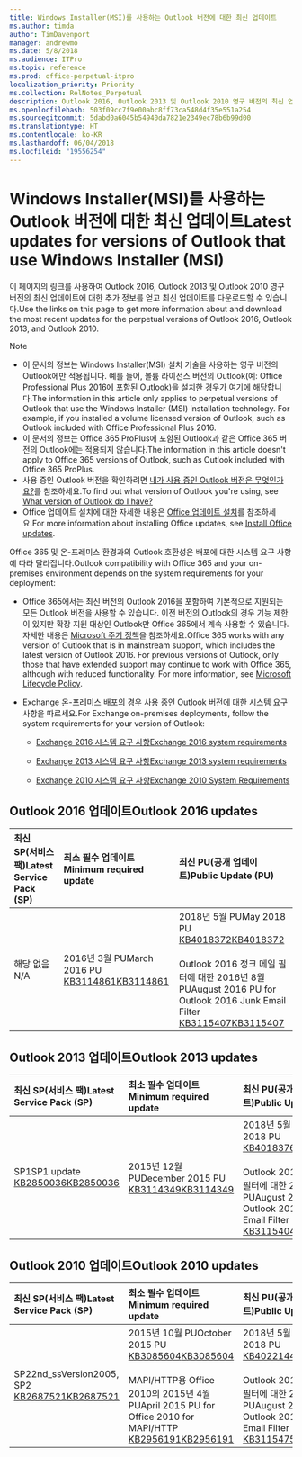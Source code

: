 ```yaml
---
title: Windows Installer(MSI)를 사용하는 Outlook 버전에 대한 최신 업데이트
ms.author: timda
author: TimDavenport
manager: andrewmo
ms.date: 5/8/2018
ms.audience: ITPro
ms.topic: reference
ms.prod: office-perpetual-itpro
localization_priority: Priority
ms.collection: RelNotes_Perpetual
description: Outlook 2016, Outlook 2013 및 Outlook 2010 영구 버전의 최신 업데이트 정보에 대한 링크를 IT 전문가에게 제공합니다.
ms.openlocfilehash: 503f09cc7f9e00abc8ff73ca548d4f35e551a254
ms.sourcegitcommit: 5dabd0a6045b54940da7821e2349ec78b6b99d00
ms.translationtype: HT
ms.contentlocale: ko-KR
ms.lasthandoff: 06/04/2018
ms.locfileid: "19556254"
---
```

# <a name="latest-updates-for-versions-of-outlook-that-use-windows-installer-msi"></a><span data-ttu-id="c1679-103">Windows Installer(MSI)를 사용하는 Outlook 버전에 대한 최신 업데이트</span><span class="sxs-lookup"><span data-stu-id="c1679-103">Latest updates for versions of Outlook that use Windows Installer (MSI)</span></span>

<span data-ttu-id="c1679-104">이 페이지의 링크를 사용하여 Outlook 2016, Outlook 2013 및 Outlook 2010 영구 버전의 최신 업데이트에 대한 추가 정보를 얻고 최신 업데이트를 다운로드할 수 있습니다.</span><span class="sxs-lookup"><span data-stu-id="c1679-104">Use the links on this page to get more information about and download the most recent updates for the perpetual versions of Outlook 2016, Outlook 2013, and Outlook 2010.</span></span>
  
> [!NOTE]
> - <span data-ttu-id="c1679-p101">이 문서의 정보는 Windows Installer(MSI) 설치 기술을 사용하는 영구 버전의 Outlook에만 적용됩니다. 예를 들어, 볼륨 라이선스 버전의 Outlook(예: Office Professional Plus 2016에 포함된 Outlook)을 설치한 경우가 여기에 해당합니다.</span><span class="sxs-lookup"><span data-stu-id="c1679-p101">The information in this article only applies to perpetual versions of Outlook that use the Windows Installer (MSI) installation technology. For example, if you installed a volume licensed version of Outlook, such as Outlook included with Office Professional Plus 2016.</span></span>
> - <span data-ttu-id="c1679-107">이 문서의 정보는 Office 365 ProPlus에 포함된 Outlook과 같은 Office 365 버전의 Outlook에는 적용되지 않습니다.</span><span class="sxs-lookup"><span data-stu-id="c1679-107">The information in this article doesn't apply to Office 365 versions of Outlook, such as Outlook included with Office 365 ProPlus.</span></span>
> - <span data-ttu-id="c1679-108">사용 중인 Outlook 버전을 확인하려면 [내가 사용 중인 Outlook 버전은 무엇인가요?](https://support.office.com/article/b3a9568c-edb5-42b9-9825-d48d82b2257c)를 참조하세요.</span><span class="sxs-lookup"><span data-stu-id="c1679-108">To find out what version of Outlook you're using, see [What version of Outlook do I have?](https://support.office.com/article/b3a9568c-edb5-42b9-9825-d48d82b2257c)</span></span>
> - <span data-ttu-id="c1679-109">Office 업데이트 설치에 대한 자세한 내용은 [Office 업데이트 설치](https://support.office.com/article/2ab296f3-7f03-43a2-8e50-46de917611c5)를 참조하세요.</span><span class="sxs-lookup"><span data-stu-id="c1679-109">For more information about installing Office updates, see [Install Office updates](https://support.office.com/article/2ab296f3-7f03-43a2-8e50-46de917611c5).</span></span> 
  
<span data-ttu-id="c1679-110">Office 365 및 온-프레미스 환경과의 Outlook 호환성은 배포에 대한 시스템 요구 사항에 따라 달라집니다.</span><span class="sxs-lookup"><span data-stu-id="c1679-110">Outlook compatibility with Office 365 and your on-premises environment depends on the system requirements for your deployment:</span></span>
  
- <span data-ttu-id="c1679-p102">Office 365에서는 최신 버전의 Outlook 2016을 포함하여 기본적으로 지원되는 모든 Outlook 버전을 사용할 수 있습니다. 이전 버전의 Outlook의 경우 기능 제한이 있지만 확장 지원 대상인 Outlook만 Office 365에서 계속 사용할 수 있습니다. 자세한 내용은 [Microsoft 주기 정책](https://support.microsoft.com/lifecycle)을 참조하세요.</span><span class="sxs-lookup"><span data-stu-id="c1679-p102">Office 365 works with any version of Outlook that is in mainstream support, which includes the latest version of Outlook 2016. For previous versions of Outlook, only those that have extended support may continue to work with Office 365, although with reduced functionality. For more information, see [Microsoft Lifecycle Policy](https://support.microsoft.com/lifecycle).</span></span>
    
- <span data-ttu-id="c1679-114">Exchange 온-프레미스 배포의 경우 사용 중인 Outlook 버전에 대한 시스템 요구 사항을 따르세요.</span><span class="sxs-lookup"><span data-stu-id="c1679-114">For Exchange on-premises deployments, follow the system requirements for your version of Outlook:</span></span>
    
  - [<span data-ttu-id="c1679-115">Exchange 2016 시스템 요구 사항</span><span class="sxs-lookup"><span data-stu-id="c1679-115">Exchange 2016 system requirements</span></span>](https://technet.microsoft.com/ko-KR/library/aa996719.aspx)
    
  - [<span data-ttu-id="c1679-116">Exchange 2013 시스템 요구 사항</span><span class="sxs-lookup"><span data-stu-id="c1679-116">Exchange 2013 system requirements</span></span>](https://technet.microsoft.com/ko-KR/library/aa996719%28v=exchg.150%29.aspx)
    
  - [<span data-ttu-id="c1679-117">Exchange 2010 시스템 요구 사항</span><span class="sxs-lookup"><span data-stu-id="c1679-117">Exchange 2010 System Requirements</span></span>](https://technet.microsoft.com/ko-KR/library/aa996719%28v=exchg.141%29.aspx)

   
## <a name="outlook-2016-updates"></a><span data-ttu-id="c1679-118">Outlook 2016 업데이트</span><span class="sxs-lookup"><span data-stu-id="c1679-118">Outlook 2016 updates</span></span>

|<span data-ttu-id="c1679-119">**최신 SP(서비스 팩)**</span><span class="sxs-lookup"><span data-stu-id="c1679-119">**Latest Service Pack (SP)**</span></span>|<span data-ttu-id="c1679-120">**최소 필수 업데이트**</span><span class="sxs-lookup"><span data-stu-id="c1679-120">**Minimum required update**</span></span>|<span data-ttu-id="c1679-121">**최신 PU(공개 업데이트)**</span><span class="sxs-lookup"><span data-stu-id="c1679-121">**Public Update (PU)**</span></span>|
|:-----|:-----|:-----|
|<span data-ttu-id="c1679-122">해당 없음</span><span class="sxs-lookup"><span data-stu-id="c1679-122">N/A</span></span>  <br/> |<span data-ttu-id="c1679-123">2016년 3월 PU</span><span class="sxs-lookup"><span data-stu-id="c1679-123">March 2016 PU</span></span> <br/>[<span data-ttu-id="c1679-124">KB3114861</span><span class="sxs-lookup"><span data-stu-id="c1679-124">KB3114861</span></span>](https://support.microsoft.com/help/3114861) <br/> |<span data-ttu-id="c1679-125">2018년 5월 PU</span><span class="sxs-lookup"><span data-stu-id="c1679-125">May 2018 PU</span></span> <br/>[<span data-ttu-id="c1679-126">KB4018372</span><span class="sxs-lookup"><span data-stu-id="c1679-126">KB4018372</span></span>](https://support.microsoft.com/ko-KR/help/4018372) <br/><br/> <span data-ttu-id="c1679-127">Outlook 2016 정크 메일 필터에 대한 2016년 8월 PU</span><span class="sxs-lookup"><span data-stu-id="c1679-127">August 2016 PU for Outlook 2016 Junk Email Filter</span></span>  <br/>[<span data-ttu-id="c1679-128">KB3115407</span><span class="sxs-lookup"><span data-stu-id="c1679-128">KB3115407</span></span>](https://support.microsoft.com/help/3115407) <br/> |
   
## <a name="outlook-2013-updates"></a><span data-ttu-id="c1679-129">Outlook 2013 업데이트</span><span class="sxs-lookup"><span data-stu-id="c1679-129">Outlook 2013 updates</span></span>

|<span data-ttu-id="c1679-130">**최신 SP(서비스 팩)**</span><span class="sxs-lookup"><span data-stu-id="c1679-130">**Latest Service Pack (SP)**</span></span>|<span data-ttu-id="c1679-131">**최소 필수 업데이트**</span><span class="sxs-lookup"><span data-stu-id="c1679-131">**Minimum required update**</span></span>|<span data-ttu-id="c1679-132">**최신 PU(공개 업데이트)**</span><span class="sxs-lookup"><span data-stu-id="c1679-132">**Public Update (PU)**</span></span>|
|:-----|:-----|:-----|
|<span data-ttu-id="c1679-133">SP1</span><span class="sxs-lookup"><span data-stu-id="c1679-133">SP1 update</span></span>  <br/>[<span data-ttu-id="c1679-134">KB2850036</span><span class="sxs-lookup"><span data-stu-id="c1679-134">KB2850036</span></span>](https://go.microsoft.com/fwlink/p/?LinkId=512538) <br/> |<span data-ttu-id="c1679-135">2015년 12월 PU</span><span class="sxs-lookup"><span data-stu-id="c1679-135">December 2015 PU</span></span> <br/>[<span data-ttu-id="c1679-136">KB3114349</span><span class="sxs-lookup"><span data-stu-id="c1679-136">KB3114349</span></span>](https://support.microsoft.com/kb/3114349) <br/> |<span data-ttu-id="c1679-137">2018년 5월 PU</span><span class="sxs-lookup"><span data-stu-id="c1679-137">May 2018 PU</span></span> <br/>[<span data-ttu-id="c1679-138">KB4018376</span><span class="sxs-lookup"><span data-stu-id="c1679-138">KB4018376</span></span>](https://support.microsoft.com/ko-KR/help/4018376) <br/><br/>  <span data-ttu-id="c1679-139">Outlook 2013 정크 메일 필터에 대한 2016년 8월 PU</span><span class="sxs-lookup"><span data-stu-id="c1679-139">August 2016 PU for Outlook 2013 Junk Email Filter</span></span> <br/> [<span data-ttu-id="c1679-140">KB3115404</span><span class="sxs-lookup"><span data-stu-id="c1679-140">KB3115404</span></span>](https://support.microsoft.com/kb/3115404) <br/> |
   
## <a name="outlook-2010-updates"></a><span data-ttu-id="c1679-141">Outlook 2010 업데이트</span><span class="sxs-lookup"><span data-stu-id="c1679-141">Outlook 2010 updates</span></span>

|<span data-ttu-id="c1679-142">**최신 SP(서비스 팩)**</span><span class="sxs-lookup"><span data-stu-id="c1679-142">**Latest Service Pack (SP)**</span></span>|<span data-ttu-id="c1679-143">**최소 필수 업데이트**</span><span class="sxs-lookup"><span data-stu-id="c1679-143">**Minimum required update**</span></span>|<span data-ttu-id="c1679-144">**최신 PU(공개 업데이트)**</span><span class="sxs-lookup"><span data-stu-id="c1679-144">**Public Update (PU)**</span></span>|
|:-----|:-----|:-----|
|<span data-ttu-id="c1679-145">SP2</span><span class="sxs-lookup"><span data-stu-id="c1679-145">2nd_ssVersion2005, SP2</span></span> <br/>[<span data-ttu-id="c1679-146">KB2687521</span><span class="sxs-lookup"><span data-stu-id="c1679-146">KB2687521</span></span>](https://go.microsoft.com/fwlink/p/?LinkId=512542) <br/> |<span data-ttu-id="c1679-147">2015년 10월 PU</span><span class="sxs-lookup"><span data-stu-id="c1679-147">October 2015 PU</span></span> <br/> [<span data-ttu-id="c1679-148">KB3085604</span><span class="sxs-lookup"><span data-stu-id="c1679-148">KB3085604</span></span>](https://support.microsoft.com/kb/3085604) <br/><br/>  <span data-ttu-id="c1679-149">MAPI/HTTP용 Office 2010의 2015년 4월 PU</span><span class="sxs-lookup"><span data-stu-id="c1679-149">April 2015 PU for Office 2010 for MAPI/HTTP</span></span> <br/> [<span data-ttu-id="c1679-150">KB2956191</span><span class="sxs-lookup"><span data-stu-id="c1679-150">KB2956191</span></span>](https://support.microsoft.com/ko-KR/help/2956191/april-14-2015-update-for-office-2010-kb2956191) <br/> |<span data-ttu-id="c1679-151">2018년 5월 PU</span><span class="sxs-lookup"><span data-stu-id="c1679-151">May 2018 PU</span></span> <br/>[<span data-ttu-id="c1679-152">KB4022144</span><span class="sxs-lookup"><span data-stu-id="c1679-152">KB4022144</span></span>](https://support.microsoft.com/ko-KR/help/4022144) <br/><br/>  <span data-ttu-id="c1679-153">Outlook 2010 정크 메일 필터에 대한 2016년 8월 PU</span><span class="sxs-lookup"><span data-stu-id="c1679-153">August 2016 PU for Outlook 2010 Junk Email Filter</span></span> <br/> [<span data-ttu-id="c1679-154">KB3115475</span><span class="sxs-lookup"><span data-stu-id="c1679-154">KB3115475</span></span>](https://support.microsoft.com/kb/3115475) <br/> |
   

